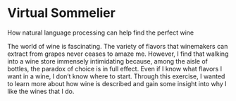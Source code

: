 # Virtual Sommelier
How natural language processing can help find the perfect wine

The world of wine is fascinating.  The variety of flavors that winemakers can extract from grapes never ceases to amaze me.  However, I find that walking into a wine store immensely intimidating because, among the aisle of bottles, the paradox of choice is in full effect. Even if I know what flavors I want in a wine, I don’t know where to start.  Through this exercise, I wanted to learn more about how wine is described and gain some insight into why I like the wines that I do.




